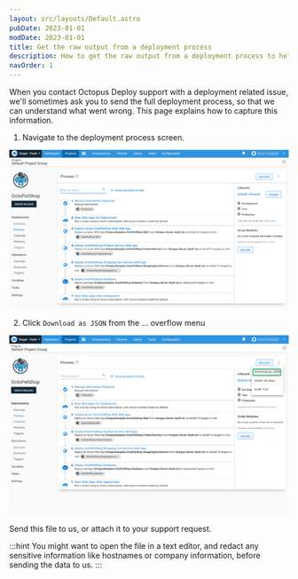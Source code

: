 ```yaml
---
layout: src/layouts/Default.astro
pubDate: 2023-01-01
modDate: 2023-01-01
title: Get the raw output from a deployment process
description: How to get the raw output from a deployment process to help the Octopus team resolve deployment related issues.
navOrder: 1
---
```


When you contact Octopus Deploy support with a deployment related issue, we'll sometimes ask you to send the full deployment process, so that we can understand what went wrong. This page explains how to capture this information.

1. Navigate to the deployment process screen.  

  ![](/docs/support/images/deploymentprocess.png "width=500")

2. Click `Download as JSON` from the ... overflow menu  

  ![](/docs/support/images/deploymentprocessjson.png "width=500")

Send this file to us, or attach it to your support request.

:::hint
You might want to open the file in a text editor, and redact any sensitive information like hostnames or company information, before sending the data to us.
:::
